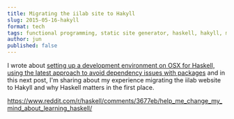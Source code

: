 ```yaml
---
title: Migrating the iilab site to Hakyll
slug: 2015-05-16-hakyll
format: tech
tags: functional programming, static site generator, haskell, hakyll, metalsmith, jekyll 
author: jun
published: false
---
```


I wrote about [setting up a development environment on OSX for Haskell, using the latest approach to avoid dependency issues with packages](2015-03-27-nix-osx-haskellng-hakyll.html) and in this next post, I'm sharing about my experience migrating the iilab website to Hakyll and why Haskell matters in the first place.

<!--more-->


https://www.reddit.com/r/haskell/comments/3677eb/help_me_change_my_mind_about_learning_haskell/
